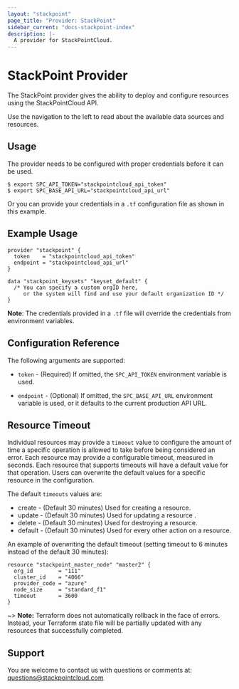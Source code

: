 ```yaml
---
layout: "stackpoint"
page_title: "Provider: StackPoint"
sidebar_current: "docs-stackpoint-index"
description: |-
  A provider for StackPointCloud.
---
```


# StackPoint Provider

The StackPoint provider gives the ability to deploy and configure resources using the StackPointCloud API.

Use the navigation to the left to read about the available data sources and resources.


## Usage

The provider needs to be configured with proper credentials before it can be used.


```hcl
$ export SPC_API_TOKEN="stackpointcloud_api_token"
$ export SPC_BASE_API_URL="stackpointcloud_api_url"
```

Or you can provide your credentials in a `.tf` configuration file as shown in this example.


## Example Usage


```hcl
provider "stackpoint" {
  token    = "stackpointcloud_api_token"
  endpoint = "stackpointcloud_api_url"
}

data "stackpoint_keysets" "keyset_default" {
  /* You can specify a custom orgID here,   
     or the system will find and use your default organization ID */
}
```


**Note**: The credentials provided in a `.tf` file will override the credentials from environment variables.

## Configuration Reference

The following arguments are supported:

* `token` - (Required) If omitted, the `SPC_API_TOKEN` environment variable is used.

* `endpoint` - (Optional) If omitted, the `SPC_BASE_API_URL` environment variable is used, or it defaults to the current production API URL.


## Resource Timeout

Individual resources may provide a `timeout` value to configure the amount of time a specific operation is allowed to take before being considered an error. Each resource may provide a configurable timeout, measured in seconds. Each resource that supports timeouts will have a default value for that operation.
Users can overwrite the default values for a specific resource in the configuration.

The default `timeouts` values are:

* create  - (Default 30 minutes) Used for creating a resource.
* update  - (Default 30 minutes) Used for updating a resource .
* delete  - (Default 30 minutes) Used for destroying a resource.
* default - (Default 30 minutes) Used for every other action on a resource.

An example of overwriting the default timeout (setting timeout to 6 minutes instead of the default 30 minutes):

```hcl
resource "stackpoint_master_node" "master2" {
  org_id        = "111"
  cluster_id    = "4066"
  provider_code = "azure"
  node_size     = "standard_f1"
  timeout       = 3600
}

```

~> **Note:** Terraform does not automatically rollback in the face of errors.
Instead, your Terraform state file will be partially updated with
any resources that successfully completed.

## Support
You are welcome to contact us with questions or comments at: questions@stackpointcloud.com
